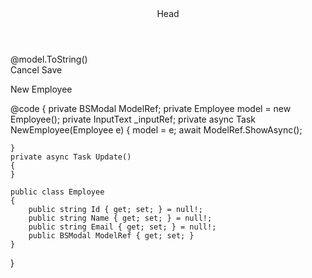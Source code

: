 ﻿<EditForm Model="model" OnValidSubmit="@Update">
    <BSModal @ref="ModelRef">
        <Header>Head</Header>
        <Content>
            @model.ToString()
        </Content>
        <Footer Context="ctx">
            <BSButton @onclick="@(() => ctx.HideAsync())">Cancel</BSButton>
            <BSButton IsSubmit="true" Color="BSColor.Primary">Save</BSButton>
        </Footer>
    </BSModal>
</EditForm>

<BSButton Color="BSColor.Primary" OnClick="@(() => NewEmployee(new Employee()))">New Employee</BSButton>

@code {
    private BSModal ModelRef;
    private Employee model = new Employee();
    private InputText _inputRef;
    private async Task NewEmployee(Employee e)
    {
        model = e;
        await ModelRef.ShowAsync();

    }
    private async Task Update()
    {
    }

    public class Employee
    {
        public string Id { get; set; } = null!;
        public string Name { get; set; } = null!;
        public string Email { get; set; } = null!;
        public BSModal ModelRef { get; set; }
    }
}